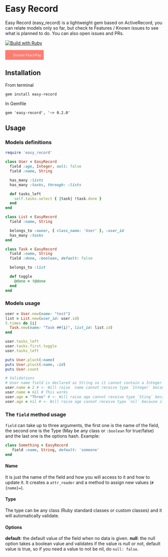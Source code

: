 # Easy Record

Easy Record (easy_record) is a lightweight gem based on ActiveRecord, you can relate models only so
far, but check te Features / Known issues to see what is planned to do. You can also open issues and
PRs.

[![Build with Ruby](http://img.shields.io/badge/made%20with-Ruby-7f1c1f.svg?style=for-the-badge&logo=ruby&labelColor=c1282c)](https://www.ruby-lang.org/)

<a id="preview-btn" target="_blank" href="https://peachpay.me/ricardo/payme" style="background-color: rgb(255, 124, 113); background-image: url(&quot;https://peachpay.me/packs/peachpay-lgg-83178e076a5ada0d183a2344d48d63d4.svg&quot;) !important; background-repeat: no-repeat; border-radius: 2px; font-family: &quot;Open Sans&quot;, sans-serif; min-width: 40px; max-width: 320px; text-decoration: none; border: 0px; color: white !important; display: block; height: max-content; width: max-content; background-position: 6px 7px; background-size: 17px; font-size: 11px; padding: 8px 8px 8px 25px;">Donate PeachPay</a>

## Installation
From terminal

`gem install easy-record`

In Gemfile

`gem 'easy-record', '~> 0.2.0'`

## Usage

### Models definitions
```ruby
require 'easy_record'

class User < EasyRecord
  field :age, Integer, null: false
  field :name, String

  has_many :lists
  has_many :tasks, through: :lists

  def tasks_left
    self.tasks.select { |task| !task.done }
  end
end

class List < EasyRecord
  field :name, String

  belongs_to :owner, { class_name: 'User' }, :user_id
  has_many :tasks
end

class Task < EasyRecord
  field :name, String
  field :done, :boolean, default: false

  belongs_to :list

  def toggle
    @done = !@done
  end
end
```

### Models usage

```ruby
user = User.new(name: "test")
list = List.new(user_id: user.id)
5.times do |i|
  Task.new(name: "Task ##{i}", list_id: list.id)
end

user.tasks_left
user.tasks.first.toggle
user.tasks_left

puts User.pluck(:name)
puts User.pluck(:name, :id)
puts User.count

# Validations
# User name field is declared as String so it cannot contain a Integer or any other type.
user.name = 2 # <- Will raise  name cannot receive type `Integer` because it is defined as `String`
user.name = nil # This works
user.age = "Three" # <- Will raise age cannot receive type `Sting` because it is defined as `Integer`
user.age = nil # <- Will raise age cannot receive type `nil` because it is defined as `null: false`
```

### The `field` method usage
`field` can take up to three arguments, the first one is the name of the field, the second one is the Type (May be any class or `:boolean` for true/false) and the last one is the options hash.
Example:
```ruby
class Something < EasyRecord
   field :name, String, default: 'someone'
end
```
#### Name
It is just the name of the field and how you will access to it and how to update it. It creates a `attr_reader` and a method to assign new values (`#{name}=`).

#### Type
The type can be any class (Ruby standard classes or custom classes) and it will automatically validate.

#### Options
**default**: the default value of the field when no data is given.
**null**: the null option takes a boolean value and validates if the value is null or not, default value is true, so if you need a value to not be nil, do `null: false`.

